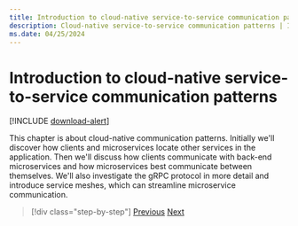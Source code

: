 ```yaml
---
title: Introduction to cloud-native service-to-service communication patterns 
description: Cloud-native service-to-service communication patterns | Introduction to cloud-native service-to-service communication patterns
ms.date: 04/25/2024
---
```


# Introduction to cloud-native service-to-service communication patterns

[!INCLUDE [download-alert](../includes/download-alert.md)]

This chapter is about cloud-native communication patterns. Initially we'll discover how clients and microservices locate other services in the application. Then we'll discuss how clients communicate with back-end microservices and how microservices best communicate between themselves. We'll also investigate the gRPC protocol in more detail and introduce service meshes, which can streamline microservice communication.

>[!div class="step-by-step"]
>[Previous](../communication-patterns/communication-patterns.md)
>[Next](service-discovery.md)

